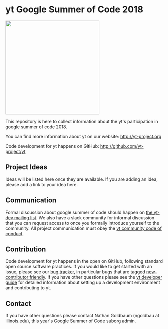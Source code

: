 # yt Google Summer of Code 2018

<a href="http://yt-project.org"><img src="doc/source/_static/yt_logo.png" width="300"></a>

This repository is here to collect information about the yt's
participation in google summer of code 2018.

You can find more information about yt on our website: http://yt-project.org

Code development for yt happens on GitHub: http://github.com/yt-project/yt

## Project Ideas

Ideas will be listed here once they are available. If you are adding
an idea, please add a link to your idea here.

## Communication

Formal discussion about google summer of code should happen on [the
yt-dev mailing
list](http://lists.spacepope.org/listinfo.cgi/yt-dev-spacepope.org). We
also have a slack community for informal discussion that you can
request access to once you formally introduce yourself to the
community. All project communication must obey the [yt community code
of
conduct](http://yt-project.org/docs/dev/developing/developing.html#yt-community-code-of-conduct).

## Contribution

Code development for yt happens in the open on GitHub, following
standard open source software practices. If you would like to get
started with an issue, please see our [bug
tracker](https://github.com/yt-project/yt/issues), in particular bugs
that are tagged [new-contributor
friendly](https://github.com/yt-project/yt/issues?q=is%3Aissue+is%3Aopen+label%3A%22new+contributor+friendly%22). If
you have other questions please see the [yt developer
guide](http://yt-project.org/docs/dev/developing/index.html) for
detailed information about setting up a development environment and
contributing to yt.

## Contact

If you have other questions please contact Nathan Goldbaum (ngoldbau
at illinois.edu), this year's Google Summer of Code suborg admin.
